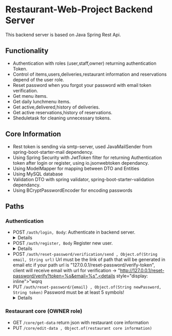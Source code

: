 # Restaurant-Web-Project Backend Server

This backend server is based on Java Spring Rest Api.


## Functionality

-  Authentication with roles (user,staff,owner) returning authentication Token.
-  Control of items,users,deliveries,restaurant information and reservations depend of the user role.
-  Reset password when you forgot your password with email token verification.
-  Get menu items.
-  Get daily lunchmenu items.
-  Get active,delivered,history of deliveries.
-  Get active reservations,history of reservations.
-  Sheduletask for cleaning unnecessary tokens.

## Core Information

 - Rest token is sending via smtp-server, used JavaMailSender from spring-boot-starter-mail dependency.
 - Using Spring Security with JwtToken filter for returning Authentication token after login or register, using io.jsonwebtoken dependancy.
 - Using ModelMapper for mapping between DTO and Entities
 - Using MySQL database
 - Validation DTO with spring validator, spring-boot-starter-validation dependancy.
 - Using BCryptPasswordEncoder for encoding passwords


## Paths
### Authentication
- POST `/auth/login, Body`: Authenticate in backend server. <details>**Returns:** `JWT Token` <br />**Header name:** `Authorization` <br /> **Body:** `username, password`</details>
- POST `/auth/register, Body` Register new user. <details>Returns:** `JWT Token` <br />**Header name:** `Authorization` <br \> **Body:** `username, password` <br \> **Validations**: </details>
- POST `/auth/reset-password/verification/send , Object.of(String email, String url)` Url must be the link of path that will be generated in email etc if your path url is "127.0.0.1/reset-password/verify-token", client will receive email with url for verification -> "http://127.0.0.1/reset-password/verify?token=%s&email=%s".<details style="display: inline">"wqrq</details>
- PUT `/auth/reset-password/{email} , Object.of(String newPassword, String token)` Password must be at least 5 symbols! <details style="display: inline">"wqrq</details>
### Restaurant core (OWNER role)

- GET `/core/get-data` return json with restaurant core information
- PUT `/core/edit-data , Object.of(restaurant core information)`

